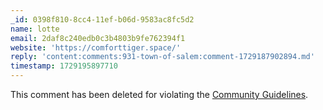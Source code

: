 ```yaml
---
_id: 0398f810-8cc4-11ef-b06d-9583ac8fc5d2
name: lotte
email: 2daf8c240edb0c3b4803b9fe762394f1
website: 'https://comforttiger.space/'
reply: 'content:comments:931-town-of-salem:comment-1729187902894.md'
timestamp: 1729195897710
---
```

<div class="border-2 p-4 rounded-xl border-accent text-accent font-display">
This comment has been deleted for violating the <a href="http://crouton.net" class="underline text-secondary">Community Guidelines</a>.
</div>
